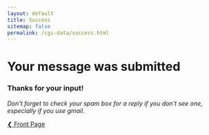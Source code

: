 ```yaml
---
layout: default
title: Success
sitemap: false
permalink: /cgi-data/success.html
---
```

<div class="row">
<div class="col-md-8" markdown="1">

# Your message was submitted                            
### Thanks for your input!

*Don't forget to check your spam box for a reply if you don't see one, especially if you use gmail.* 

<a href="/" class="btn btn-info" role="button">&#10094; Front Page</a>

</div>
</div>
      
